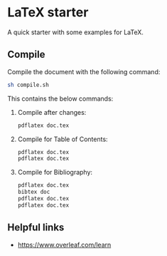 # LaTeX starter
A quick starter with some examples for LaTeX.

## Compile
Compile the document with the following command:
```bash
sh compile.sh
```
This contains the below commands:

1. Compile after changes:
    ```bash
    pdflatex doc.tex
    ```

2. Compile for Table of Contents:
    ```bash
    pdflatex doc.tex
    pdflatex doc.tex
    ```

3. Compile for Bibliography:
    ```bash
    pdflatex doc.tex
    bibtex doc
    pdflatex doc.tex
    pdflatex doc.tex
    ```

## Helpful links
- https://www.overleaf.com/learn

